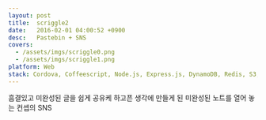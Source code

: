 ```yaml
---
layout: post
title:  scriggle2
date:   2016-02-01 04:00:52 +0900
desc:   Pastebin + SNS
covers:
  - /assets/imgs/scriggle0.png
  - /assets/imgs/scriggle1.png
platform: Web
stack: Cordova, Coffeescript, Node.js, Express.js, DynamoDB, Redis, S3, EC2
---
```

흠결있고 미완성된 글을 쉽게 공유케 하고픈 생각에 만들게 된 미완성된 노트를 열어 놓는 컨셉의 SNS

